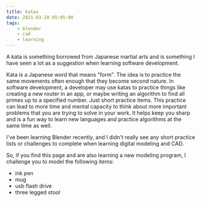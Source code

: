 ```yaml
---
title: katas
date: 2021-03-28 05:05:00
tags:
    - blender
    - cad
    - learning
---
```


A kata is something borrowed from Japanese martial arts and is something I have seen a lot as a suggestion when learning software development.


Kata is a Japanese word that means "form". The idea is to practice the same movements often enough that they become second nature. In software development, a developer may use katas to practice things like creating a new router in an app, or maybe writing an algorithm to find all primes up to a specified number. Just short practice items. This practice can lead to more time and mental capacity to think about more important problems that you are trying to solve in your work. It helps keep you sharp and is a fun way to learn new languages and practice algorithms at the same time as well.

I've been learning Blender recently, and I didn't really see any short practice lists or challenges to complete when learning digital modeling and CAD.

So, if you find this page and are also learning a new modeling program, I challenge you to model the following items:

* ink pen
* mug
* usb flash drive
* three legged stool
